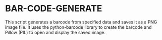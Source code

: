 # BAR-CODE-GENERATE
This script generates a barcode from specified data and saves it as a PNG image file. It uses the python-barcode library to create the barcode and Pillow (PIL) to open and display the saved image.
